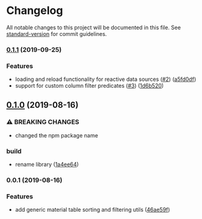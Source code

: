 # Changelog

All notable changes to this project will be documented in this file. See [standard-version](https://github.com/conventional-changelog/standard-version) for commit guidelines.

### [0.1.1](https://github.com/dirkluijk/ngx-generic-material-tables/compare/v0.1.0...v0.1.1) (2019-09-25)


### Features

* loading and reload functionality for reactive data sources ([#2](https://github.com/dirkluijk/ngx-generic-material-tables/issues/2)) ([a5fd0df](https://github.com/dirkluijk/ngx-generic-material-tables/commit/a5fd0df))
* support for custom column filter predicates ([#3](https://github.com/dirkluijk/ngx-generic-material-tables/issues/3)) ([1d6b520](https://github.com/dirkluijk/ngx-generic-material-tables/commit/1d6b520))

## [0.1.0](https://github.com/dirkluijk/ngx-generic-material-tables/compare/v0.0.1...v0.1.0) (2019-08-16)


### ⚠ BREAKING CHANGES

* changed the npm package name

### build

* rename library ([1a4ee64](https://github.com/dirkluijk/ngx-generic-material-tables/commit/1a4ee64))

### 0.0.1 (2019-08-16)


### Features

* add generic material table sorting and filtering utils ([46ae59f](https://github.com/dirkluijk/generic-material-tables/commit/46ae59f))
